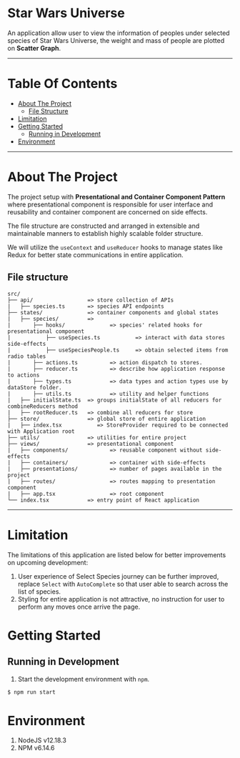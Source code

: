 # Star Wars Universe
An application allow user to view the information of peoples under selected species of Star Wars Universe, the weight and mass of people are plotted on **Scatter Graph**.

***

Table Of Contents 
=================

  * [About The Project](#about-the-project)
    * [File Structure](#file-structure)
  * [Limitation](#limitation)
  * [Getting Started](#getting-started)
    * [Running in Development](#running-in-development)
  * [Environment](#environment)


***

About The Project
=================
The project setup with **Presentational and Container Component Pattern** where presentational component
is responsible for user interface and reusability and container component are concerned on side effects.

The file structure are constructed and arranged in extensible and maintainable manners to establish highly scalable folder structure.

We will utilize the ```useContext``` and ```useReducer``` hooks to manage states like Redux for better state 
communications in entire application. 

File structure
-----------------

```
src/
├── api/                 => store collection of APIs
|   ├── species.ts       => species API endpoints
├── states/              => container components and global states
|   ├── species/         => 
|       ├── hooks/              => species' related hooks for presentational component
|           ├── useSpecies.ts           => interact with data stores side-effects
|           ├── useSpeciesPeople.ts     => obtain selected items from radio tables
|       ├── actions.ts          => action dispatch to stores.
|       ├── reducer.ts          => describe how application response to actions
|       ├── types.ts            => data types and action types use by dataStore folder.
|       ├── utils.ts            => utility and helper functions
|   ├── initialState.ts  => groups initialState of all reducers for combineReducers method
|   ├── rootReducer.ts   => combine all reducers for store 
├── store/               => global store of entire application
|   ├── index.tsx           => StoreProvider required to be connected with Application root
├── utils/               => utilities for entire project 
├── views/               => presentational component 
|   ├── components/             => reusable component without side-effects
|   ├── containers/             => container with side-effects
|   ├── presentations/          => number of pages available in the project
|   ├── routes/                 => routes mapping to presentation component
|   ├── app.tsx                 => root component
└── index.tsx            => entry point of React application

```
*** 

Limitation
==========
The limitations of this application are listed below for better improvements on upcoming development:

1. User experience of Select Species journey can be further improved, replace `Select` with `AutoComplete` so that user able to search across the list of species.
2. Styling for entire application is not attractive, no instruction for user to perform any moves once arrive the page.

Getting Started
===============

Running in Development
----------------------
1. Start the development environment with `npm`.
```bash
$ npm run start
```


Environment
===========
1. NodeJS v12.18.3 
2. NPM v6.14.6









